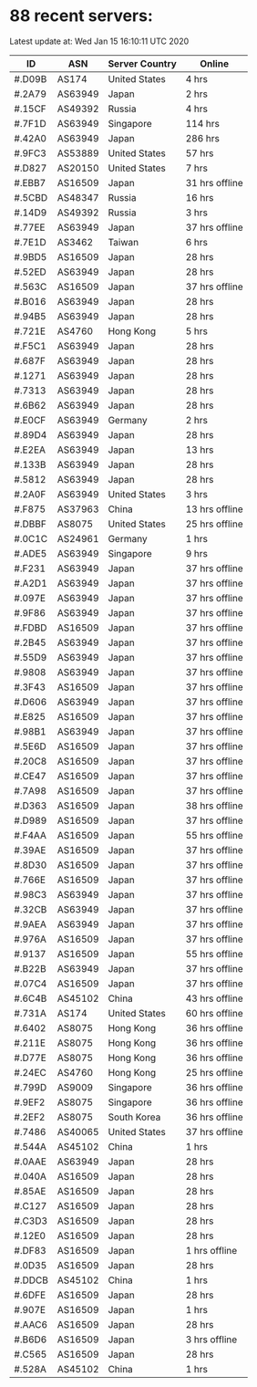 # 88 recent servers:

Latest update at: Wed Jan 15 16:10:11 UTC 2020

| ID | ASN | Server Country | Online |
| -- | --- | -------------- | ------ |
| #.D09B | AS174 | United States | 4 hrs |
| #.2A79 | AS63949 | Japan | 2 hrs |
| #.15CF | AS49392 | Russia | 4 hrs |
| #.7F1D | AS63949 | Singapore | 114 hrs |
| #.42A0 | AS63949 | Japan | 286 hrs |
| #.9FC3 | AS53889 | United States | 57 hrs |
| #.D827 | AS20150 | United States | 7 hrs |
| #.EBB7 | AS16509 | Japan | 31 hrs offline |
| #.5CBD | AS48347 | Russia | 16 hrs |
| #.14D9 | AS49392 | Russia | 3 hrs |
| #.77EE | AS63949 | Japan | 37 hrs offline |
| #.7E1D | AS3462 | Taiwan | 6 hrs |
| #.9BD5 | AS16509 | Japan | 28 hrs |
| #.52ED | AS63949 | Japan | 28 hrs |
| #.563C | AS16509 | Japan | 37 hrs offline |
| #.B016 | AS63949 | Japan | 28 hrs |
| #.94B5 | AS63949 | Japan | 28 hrs |
| #.721E | AS4760 | Hong Kong | 5 hrs |
| #.F5C1 | AS63949 | Japan | 28 hrs |
| #.687F | AS63949 | Japan | 28 hrs |
| #.1271 | AS63949 | Japan | 28 hrs |
| #.7313 | AS63949 | Japan | 28 hrs |
| #.6B62 | AS63949 | Japan | 28 hrs |
| #.E0CF | AS63949 | Germany | 2 hrs |
| #.89D4 | AS63949 | Japan | 28 hrs |
| #.E2EA | AS63949 | Japan | 13 hrs |
| #.133B | AS63949 | Japan | 28 hrs |
| #.5812 | AS63949 | Japan | 28 hrs |
| #.2A0F | AS63949 | United States | 3 hrs |
| #.F875 | AS37963 | China | 13 hrs offline |
| #.DBBF | AS8075 | United States | 25 hrs offline |
| #.0C1C | AS24961 | Germany | 1 hrs |
| #.ADE5 | AS63949 | Singapore | 9 hrs |
| #.F231 | AS63949 | Japan | 37 hrs offline |
| #.A2D1 | AS63949 | Japan | 37 hrs offline |
| #.097E | AS63949 | Japan | 37 hrs offline |
| #.9F86 | AS63949 | Japan | 37 hrs offline |
| #.FDBD | AS16509 | Japan | 37 hrs offline |
| #.2B45 | AS63949 | Japan | 37 hrs offline |
| #.55D9 | AS63949 | Japan | 37 hrs offline |
| #.9808 | AS63949 | Japan | 37 hrs offline |
| #.3F43 | AS16509 | Japan | 37 hrs offline |
| #.D606 | AS63949 | Japan | 37 hrs offline |
| #.E825 | AS16509 | Japan | 37 hrs offline |
| #.98B1 | AS63949 | Japan | 37 hrs offline |
| #.5E6D | AS16509 | Japan | 37 hrs offline |
| #.20C8 | AS16509 | Japan | 37 hrs offline |
| #.CE47 | AS16509 | Japan | 37 hrs offline |
| #.7A98 | AS16509 | Japan | 37 hrs offline |
| #.D363 | AS16509 | Japan | 38 hrs offline |
| #.D989 | AS16509 | Japan | 37 hrs offline |
| #.F4AA | AS16509 | Japan | 55 hrs offline |
| #.39AE | AS16509 | Japan | 37 hrs offline |
| #.8D30 | AS16509 | Japan | 37 hrs offline |
| #.766E | AS16509 | Japan | 37 hrs offline |
| #.98C3 | AS63949 | Japan | 37 hrs offline |
| #.32CB | AS63949 | Japan | 37 hrs offline |
| #.9AEA | AS63949 | Japan | 37 hrs offline |
| #.976A | AS16509 | Japan | 37 hrs offline |
| #.9137 | AS16509 | Japan | 55 hrs offline |
| #.B22B | AS63949 | Japan | 37 hrs offline |
| #.07C4 | AS16509 | Japan | 37 hrs offline |
| #.6C4B | AS45102 | China | 43 hrs offline |
| #.731A | AS174 | United States | 60 hrs offline |
| #.6402 | AS8075 | Hong Kong | 36 hrs offline |
| #.211E | AS8075 | Hong Kong | 36 hrs offline |
| #.D77E | AS8075 | Hong Kong | 36 hrs offline |
| #.24EC | AS4760 | Hong Kong | 25 hrs offline |
| #.799D | AS9009 | Singapore | 36 hrs offline |
| #.9EF2 | AS8075 | Singapore | 36 hrs offline |
| #.2EF2 | AS8075 | South Korea | 36 hrs offline |
| #.7486 | AS40065 | United States | 37 hrs offline |
| #.544A | AS45102 | China | 1 hrs |
| #.0AAE | AS63949 | Japan | 28 hrs |
| #.040A | AS16509 | Japan | 28 hrs |
| #.85AE | AS16509 | Japan | 28 hrs |
| #.C127 | AS16509 | Japan | 28 hrs |
| #.C3D3 | AS16509 | Japan | 28 hrs |
| #.12E0 | AS16509 | Japan | 28 hrs |
| #.DF83 | AS16509 | Japan | 1 hrs offline |
| #.0D35 | AS16509 | Japan | 28 hrs |
| #.DDCB | AS45102 | China | 1 hrs |
| #.6DFE | AS16509 | Japan | 28 hrs |
| #.907E | AS16509 | Japan | 1 hrs |
| #.AAC6 | AS16509 | Japan | 28 hrs |
| #.B6D6 | AS16509 | Japan | 3 hrs offline |
| #.C565 | AS16509 | Japan | 28 hrs |
| #.528A | AS45102 | China | 1 hrs |

